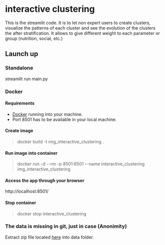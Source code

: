# interactive clustering

This is the streamlit code.
It is to let non expert users to create clusters, visualize the patterns of each cluster and see the evolution of the clusters the after stratification.
It allows to give different weight to each parameter or group (nutrition, social, etc.)

## Launch up

### Standalone

streamlit run main.py


### Docker


#### Requirements
* [Docker](https://www.docker.com/get-started) running into your machine.
* Port 8501 has to be available in your local machine.

#### Create image
> docker build -t img_interactive_clustering .

#### Run image into container
> docker run -d --rm -p 8501:8501 --name interactive_clustering img_interactive_clustering

#### Access the app through your browser
http://localhost:8501/

#### Stop container
> docker stop interactive_clustering

### The data is missing in git, just in case (Anonimity)
Extract zip file located [here](https://vicomtech.app.box.com/folder/123265650833) into data folder.
